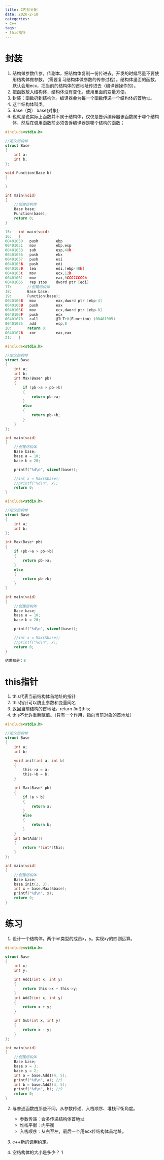 ```yaml
---
title: C内存分配
date: 2020-2-10
categories: 
- C++
tags: 
- this指针
---
```


# 封装
1. 结构做参数传参。传副本，把结构体复制一份传进去。开发的时候尽量不要使用结构体做参数。（需要复习结构体做参数的传参过程）。结构体里面的函数，默认会用ecx，把当前的结构体的首地址传进去（编译器操作的）。
2. 把函数放入结构体，结构体没有变化。使用里面的变量方便。
3. 封装：函数扔到结构体。编译器会为每一个函数传递一个结构体的首地址。
4. 这个结构体叫类。
5. Base（类） base(对象);
6. 也就是说实际上函数并不属于结构体，仅仅是告诉编译器该函数属于哪个结构体，然后在调用函数前必须告诉编译器是哪个结构的函数；

```c
#include<stdio.h>

//定义结构体
struct Base
{
	int a;
	int b;
};

void Function(Base b)
{

}

int main(void)
{
	//创建结构体
	Base base;
	Function(base);
	return 0;
}

15:   int main(void)
16:   {
00401050   push        ebp
00401051   mov         ebp,esp
00401053   sub         esp,48h
00401056   push        ebx
00401057   push        esi
00401058   push        edi
00401059   lea         edi,[ebp-48h]
0040105C   mov         ecx,12h
00401061   mov         eax,0CCCCCCCCh
00401066   rep stos    dword ptr [edi]
17:       //创建结构体
18:       Base base;
19:       Function(base);
00401068   mov         eax,dword ptr [ebp-4]
0040106B   push        eax
0040106C   mov         ecx,dword ptr [ebp-8]
0040106F   push        ecx
00401070   call        @ILT+0(Function) (00401005)
00401075   add         esp,8
20:       return 0;
00401078   xor         eax,eax
21:   }
```

```c
#include<stdio.h>

//定义结构体
struct Base
{
	int a;
	int b;
	int Max(Base* pb)
	{
		if (pb->a > pb->b)
		{
			return pb->a;
		}
		else
		{
			return pb->b;
		}
	}
};

int main(void)
{
	//创建结构体
	Base base;
	base.a = 10;
	base.b = 20;

	printf("%d\n", sizeof(base));

	//int x = Max(&base);
	//printf("%d\n", x);
	return 0;
}

#include<stdio.h>

//定义结构体
struct Base
{
	int a;
	int b;
};

int Max(Base* pb)
{
	if (pb->a > pb->b)
	{
		return pb->a;
	}
	else
	{
		return pb->b;
	}
}

int main(void)
{
	//创建结构体
	Base base;
	base.a = 10;
	base.b = 20;

	printf("%d\n", sizeof(base));

	//int x = Max(&base);
	//printf("%d\n", x);
	return 0;
}

结果都是：8

```

# this指针
1. this代表当前结构体首地址的指针
2. this指针可以防止参数和变量同名
3. 返回当前结构的首地址。return *(int*)this;
4. this不允许重新赋值。（只有一个作用，指向当前对象的首地址）


```c
#include<stdio.h>

//定义结构体
struct Base
{
	int a;
	int b;

	void init(int a, int b)
	{
		this->a = a;
		this->b = b;
	}

	int Max(Base* pb)
	{
		if (a > b)
		{
			return a;
		}
		else
		{
			return b;
		}
	}
    int GetAddr()
    {
        return *(int*)this;
    }
};

int main(void)
{
	//创建结构体
	Base base;
	base.init(2, 3);
	int x = base.Max(&base);
	printf("%d\n", x);
	return 0;
}
```

# 练习
1. 设计一个结构体，两个int类型的成员x，y。实现xy的四则远算。

```c
#include<stdio.h>

struct Base
{
	int x;
	int y;

	int Add1(int x, int y)
	{
		return this->x + this->y;
	}
	int Add2(int x, int y)
	{
		return x + y;
	}

	int Sub(int x, int y)
	{
		return x - y;
	}
};

int main(void)
{
	//创建结构体
	Base base;
	base.x = 3;
	base.y = 2;
	int a = base.Add1(4, 5);
	printf("%d\n", a); //5
	int b = base.Add2(4, 5);
	printf("%d\n", b); //9
	return 0;
}
```

2. 与普通函数由那些不同，从参数传递、入栈顺序、堆栈平衡角度。

    - 参数传递：会多传递结构体首地址
    - 堆栈平衡：内平衡
    - 入栈顺序：从右至左，最后一个用ecx传结构体首地址。
3. c++新的调用约定。
4. 空结构体的大小是多少？   1